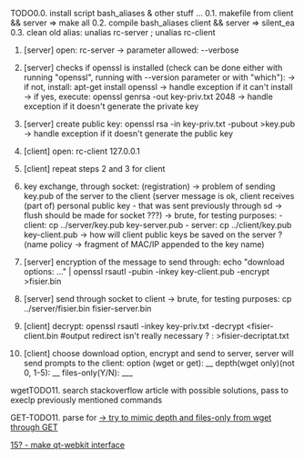 TODO0.0. install script bash_aliases & other stuff ...
0.1. makefile from client && server => make all
0.2. compile bash_aliases client && server => silent_ea
0.3. clean old alias: unalias rc-server ; unalias rc-client

1. [server] open: rc-server
	-> parameter allowed: --verbose
2. [server] checks if openssl is installed (check can be done either with running "openssl", running with --version parameter or with "which"):
	-> if not, install: apt-get install openssl
		-> handle exception if it can't install
	-> if yes, execute: openssl genrsa -out key-priv.txt 2048
		-> handle exception if it doesn't generate the private key

3. [server] create public key: openssl rsa -in key-priv.txt -pubout >key.pub
	-> handle exception if it doesn't generate the public key

4. [client] open: rc-client 127.0.0.1 <port>
5. [client] repeat steps 2 and 3 for client
6. key exchange, through socket: (registration) -> problem of sending key.pub of the server to the client (server message is ok, client receives (part of) personal public key - that was sent previously through sd -> flush should be made for socket ???)
	-> brute, for testing purposes: 
		- client: cp ../server/key.pub key-server.pub
		- server: cp ../client/key.pub key-client.pub
	-> how will client public keys be saved on the server ? (name policy -> fragment of MAC/IP appended to the key name)

7. [server] encryption of the message to send through: echo "download options: ..." | openssl rsautl -pubin -inkey key-client.pub -encrypt >fisier.bin

8. [server] send through socket to client
	-> brute, for testing purposes: cp ../server/fisier.bin fisier-server.bin
9. [client] decrypt: openssl rsautl -inkey key-priv.txt -decrypt <fisier-client.bin #output redirect isn't really necessary ? : >fisier-decriptat.txt
10. [client] choose download option, encrypt and send to server, server will send prompts to the client:
	option (wget or get): __
	depth(wget only)(not 0, 1-5): __
	files-only(Y/N): ___

wgetTODO11. search stackoverflow article with possible solutions, pass to execlp previously mentioned commands

GET-TODO11. parse for <a href="stuff">
		-> try to mimic depth and files-only from wget through GET


15? - make qt-webkit interface
